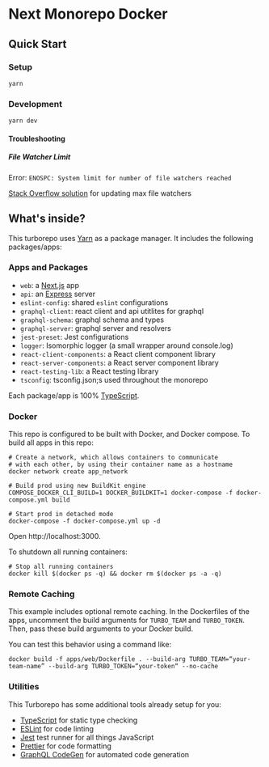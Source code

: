 # Next Monorepo Docker


## Quick Start

### Setup

```
yarn
```

### Development

```
yarn dev
```

#### Troubleshooting

##### File Watcher Limit

Error: `ENOSPC: System limit for number of file watchers reached`

[Stack Overflow solution](https://stackoverflow.com/questions/55763428/react-native-error-enospc-system-limit-for-number-of-file-watchers-reached) for updating max file watchers


## What's inside?

This turborepo uses [Yarn](https://classic.yarnpkg.com/lang/en/) as a package manager. It includes the following packages/apps:

### Apps and Packages

- `web`: a [Next.js](https://nextjs.org/) app
- `api`: an [Express](https://expressjs.com/) server
- `eslint-config`: shared `eslint` configurations
- `graphql-client`: react client and api utitlites for graphql
- `graphql-schema`: graphql schema and types
- `graphql-server`: graphql server and resolvers
- `jest-preset`: Jest configurations
- `logger`: Isomorphic logger (a small wrapper around console.log)
- `react-client-components`: a React client component library
- `react-server-components`: a React server component library
- `react-testing-lib`: a React testing library
- `tsconfig`: tsconfig.json;s used throughout the monorepo

Each package/app is 100% [TypeScript](https://www.typescriptlang.org/).

### Docker

This repo is configured to be built with Docker, and Docker compose. To build all apps in this repo:

```
# Create a network, which allows containers to communicate
# with each other, by using their container name as a hostname
docker network create app_network

# Build prod using new BuildKit engine
COMPOSE_DOCKER_CLI_BUILD=1 DOCKER_BUILDKIT=1 docker-compose -f docker-compose.yml build

# Start prod in detached mode
docker-compose -f docker-compose.yml up -d
```

Open http://localhost:3000.

To shutdown all running containers:

```
# Stop all running containers
docker kill $(docker ps -q) && docker rm $(docker ps -a -q)
```

### Remote Caching

This example includes optional remote caching. In the Dockerfiles of the apps, uncomment the build arguments for `TURBO_TEAM` and `TURBO_TOKEN`. Then, pass these build arguments to your Docker build.

You can test this behavior using a command like:

`docker build -f apps/web/Dockerfile . --build-arg TURBO_TEAM=“your-team-name” --build-arg TURBO_TOKEN=“your-token“ --no-cache`

### Utilities

This Turborepo has some additional tools already setup for you:

- [TypeScript](https://www.typescriptlang.org/) for static type checking
- [ESLint](https://eslint.org/) for code linting
- [Jest](https://jestjs.io) test runner for all things JavaScript
- [Prettier](https://prettier.io) for code formatting
- [GraphQL CodeGen](https://github.com/dotansimha/graphql-code-generator) for automated code generation
